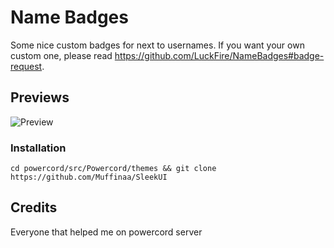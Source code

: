 # Name Badges
Some nice custom badges for next to usernames. If you want your own custom one, please read https://github.com/LuckFire/NameBadges#badge-request.

## Previews
![Preview](https://ibb.co/Q6fr7J4)
### Installation
```
cd powercord/src/Powercord/themes && git clone https://github.com/Muffinaa/SleekUI
```

## Credits 

Everyone that helped me on powercord server
